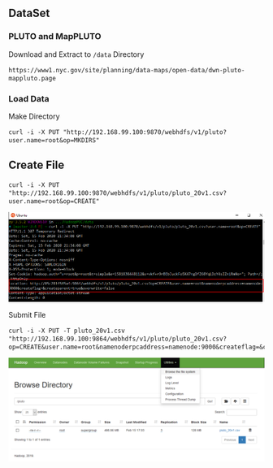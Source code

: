 
## DataSet 

### PLUTO and MapPLUTO

Download and Extract to ```/data``` Directory

```
https://www1.nyc.gov/site/planning/data-maps/open-data/dwn-pluto-mappluto.page
```


### Load Data 


Make Directory

```
curl -i -X PUT "http://192.168.99.100:9870/webhdfs/v1/pluto?user.name=root&op=MKDIRS"
```

## Create File
```
curl -i -X PUT "http://192.168.99.100:9870/webhdfs/v1/pluto/pluto_20v1.csv?user.name=root&op=CREATE"
```

![](../assets/redirect.png)

Submit File

```
curl -i -X PUT -T pluto_20v1.csv "http://192.168.99.100:9864/webhdfs/v1/pluto/pluto_20v1.csv?op=CREATE&user.name=root&namenoderpcaddress=namenode:9000&createflag=&createparent=true&overwrite=false"
```
![](../assets/filesystem.png)
